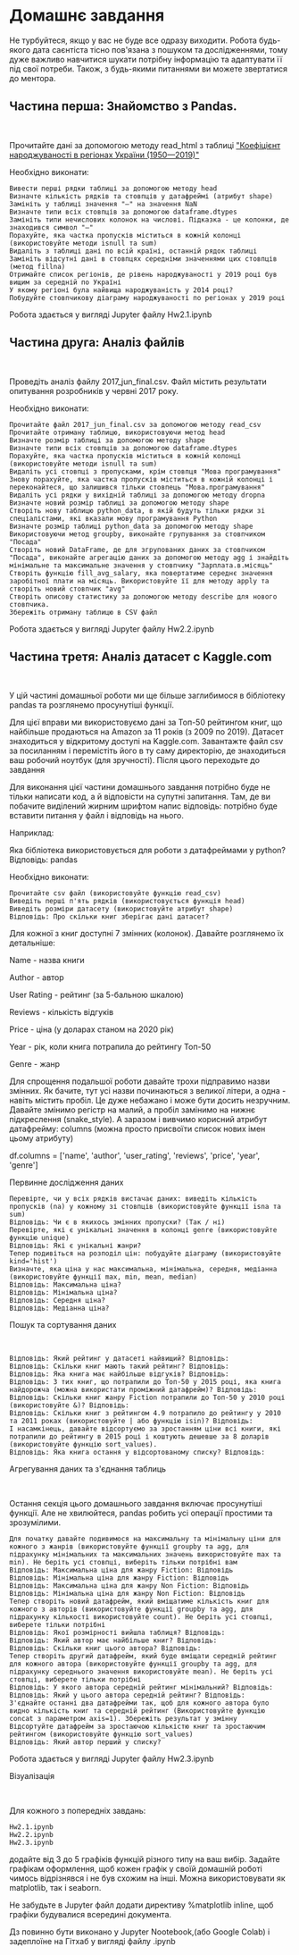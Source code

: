 # Домашнє завдання


Не турбуйтеся, якщо у вас не буде все одразу виходити. Робота будь-якого дата саєнтіста тісно пов'язана з пошуком та дослідженнями, тому дуже важливо навчитися шукати потрібну інформацію та адаптувати її під свої потреби. Також, з будь-якими питаннями ви можете звертатися до ментора.



## Частина перша: Знайомство з Pandas.

​

Прочитайте дані за допомогою методу read_html з таблиці ["Коефіцієнт народжуваності в регіонах України (1950—2019)"](https://uk.wikipedia.org/wiki/%D0%9D%D0%B0%D1%81%D0%B5%D0%BB%D0%B5%D0%BD%D0%BD%D1%8F_%D0%A3%D0%BA%D1%80%D0%B0%D1%97%D0%BD%D0%B8)

Необхідно виконати:


    Вивести перші рядки таблиці за допомогою методу head
    Визначте кількість рядків та стовпців у датафреймі (атрибут shape)
    Замініть у таблиці значення "—" на значення NaN
    Визначте типи всіх стовпців за допомогою dataframe.dtypes
    Замініть типи нечислових колонок на числові. Підказка - це колонки, де знаходився символ "—"
    Порахуйте, яка частка пропусків міститься в кожній колонці (використовуйте методи isnull та sum)
    Видаліть з таблиці дані по всій країні, останній рядок таблиці
    Замініть відсутні дані в стовпцях середніми значеннями цих стовпців (метод fillna)
    Отримайте список регіонів, де рівень народжуваності у 2019 році був вищим за середній по Україні
    У якому регіоні була найвища народжуваність у 2014 році?
    Побудуйте стовпчикову діаграму народжуваності по регіонах у 2019 році


Робота здається у вигляді Jupyter файлу Hw2.1.ipynb



## Частина друга: Аналіз файлів

​

Проведіть аналіз файлу 2017_jun_final.csv. Файл містить результати опитування розробників у червні 2017 року.


Необхідно виконати:


    Прочитайте файл 2017_jun_final.csv за допомогою методу read_csv
    Прочитайте отриману таблицю, використовуючи метод head
    Визначте розмір таблиці за допомогою методу shape
    Визначте типи всіх стовпців за допомогою dataframe.dtypes
    Порахуйте, яка частка пропусків міститься в кожній колонці (використовуйте методи isnull та sum)
    Видаліть усі стовпці з пропусками, крім стовпця "Мова програмування"
    Знову порахуйте, яка частка пропусків міститься в кожній колонці і переконайтеся, що залишився тільки стовпець "Мова.програмування"
    Видаліть усі рядки у вихідній таблиці за допомогою методу dropna
    Визначте новий розмір таблиці за допомогою методу shape
    Створіть нову таблицю python_data, в якій будуть тільки рядки зі спеціалістами, які вказали мову програмування Python
    Визначте розмір таблиці python_data за допомогою методу shape
    Використовуючи метод groupby, виконайте групування за стовпчиком "Посада"
    Створіть новий DataFrame, де для згрупованих даних за стовпчиком "Посада", виконайте агрегацію даних за допомогою методу agg і знайдіть мінімальне та максимальне значення у стовпчику "Зарплата.в.місяць"
    Створіть функцію fill_avg_salary, яка повертатиме середнє значення заробітної плати на місяць. Використовуйте її для методу apply та створіть новий стовпчик "avg"
    Створіть описову статистику за допомогою методу describe для нового стовпчика.
    Збережіть отриману таблицю в CSV файл


Робота здається у вигляді Jupyter файлу Hw2.2.ipynb



## Частина третя: Аналіз датасет c Kaggle.com

​

У цій частині домашньої роботи ми ще більше заглибимося в бібліотеку pandas та розглянемо просунутіші функції.


Для цієї вправи ми використовуємо дані за Топ-50 рейтингом книг, що найбільше продаються на Amazon за 11 років (з 2009 по 2019). Датасет знаходиться у відкритому доступі на Kaggle.com. Завантажте файл csv за посиланням і перемістіть його в ту саму директорію, де знаходиться ваш робочий ноутбук (для зручності). Після цього переходьте до завдання


Для виконання цієї частини домашнього завдання потрібно буде не тільки написати код, а й відповісти на супутні запитання. Там, де ви побачите виділений жирним шрифтом напис відповідь: потрібно буде вставити питання у файл і відповідь на нього.


Наприклад:


Яка бібліотека використовується для роботи з датафреймами у python? Відповідь: pandas


Необхідно виконати:


    Прочитайте csv файл (використовуйте функцію read_csv)
    Виведіть перші п'ять рядків (використовується функція head)
    Виведіть розміри датасету (використовуйте атрибут shape)
    Відповідь: Про скільки книг зберігає дані датасет?


Для кожної з книг доступні 7 змінних (колонок). Давайте розглянемо їх детальніше:


Name - назва книги

Author - автор

User Rating - рейтинг (за 5-бальною шкалою)

Reviews - кількість відгуків

Price - ціна (у доларах станом на 2020 рік)

Year - рік, коли книга потрапила до рейтингу Топ-50

Genre - жанр


Для спрощення подальшої роботи давайте трохи підправимо назви змінних. Як бачите, тут усі назви починаються з великої літери, а одна - навіть містить пробіл. Це дуже небажано і може бути досить незручним. Давайте змінимо регістр на малий, а пробіл замінимо на нижнє підкреслення (snake_style). А заразом і вивчимо корисний атрибут датафрейму: columns (можна просто присвоїти список нових імен цьому атрибуту)


df.columns = ['name', 'author', 'user_rating', 'reviews', 'price', 'year', 'genre']



Первинне дослідження даних


    Перевірте, чи у всіх рядків вистачає даних: виведіть кількість пропусків (na) у кожному зі стовпців (використовуйте функції isna та sum)
    Відповідь: Чи є в якихось змінних пропуски? (Так / ні)
    Перевірте, які є унікальні значення в колонці genre (використовуйте функцію unique)
    Відповідь: Які є унікальні жанри?
    Тепер подивіться на розподіл цін: побудуйте діаграму (використовуйте kind='hist')
    Визначте, яка ціна у нас максимальна, мінімальна, середня, медіанна (використовуйте функції max, min, mean, median)
    Відповідь: Максимальна ціна?
    Відповідь: Мінімальна ціна?
    Відповідь: Середня ціна?
    Відповідь: Медіанна ціна?



Пошук та сортування даних

​

    Відповідь: Який рейтинг у датасеті найвищий? Відповідь:
    Відповідь: Скільки книг мають такий рейтинг? Відповідь:
    Відповідь: Яка книга має найбільше відгуків? Відповідь:
    Відповідь: З тих книг, що потрапили до Топ-50 у 2015 році, яка книга найдорожча (можна використати проміжний датафрейм)? Відповідь:
    Відповідь: Скільки книг жанру Fiction потрапили до Топ-50 у 2010 році (використовуйте &)? Відповідь:
    Відповідь: Скільки книг з рейтингом 4.9 потрапило до рейтингу у 2010 та 2011 роках (використовуйте | або функцію isin)? Відповідь:
    І насамкінець, давайте відсортуємо за зростанням ціни всі книги, які потрапили до рейтингу в 2015 році і коштують дешевше за 8 доларів (використовуйте функцію sort_values).
    Відповідь: Яка книга остання у відсортованому списку? Відповідь:



Агрегування даних та з'єднання таблиць

​

Остання секція цього домашнього завдання включає просунутіші функції. Але не хвилюйтеся, pandas робить усі операції простими та зрозумілими.


    Для початку давайте подивимося на максимальну та мінімальну ціни для кожного з жанрів (використовуйте функції groupby та agg, для підрахунку мінімальних та максимальних значень використовуйте max та min). Не беріть усі стовпці, виберіть тільки потрібні вам
    Відповідь: Максимальна ціна для жанру Fiction: Відповідь
    Відповідь: Мінімальна ціна для жанру Fiction: Відповідь
    Відповідь: Максимальна ціна для жанру Non Fiction: Відповідь
    Відповідь: Мінімальна ціна для жанру Non Fiction: Відповідь
    Тепер створіть новий датафрейм, який вміщатиме кількість книг для кожного з авторів (використовуйте функції groupby та agg, для підрахунку кількості використовуйте count). Не беріть усі стовпці, виберете тільки потрібні
    Відповідь: Якої розмірності вийшла таблиця? Відповідь:
    Відповідь: Який автор має найбільше книг? Відповідь:
    Відповідь: Скільки книг цього автора? Відповідь:
    Тепер створіть другий датафрейм, який буде вміщати середній рейтинг для кожного автора (використовуйте функції groupby та agg, для підрахунку середнього значення використовуйте mean). Не беріть усі стовпці, виберете тільки потрібні
    Відповідь: У якого автора середній рейтинг мінімальний? Відповідь:
    Відповідь: Який у цього автора середній рейтинг? Відповідь:
    З'єднайте останні два датафрейми так, щоб для кожного автора було видно кількість книг та середній рейтинг (Використовуйте функцію concat з параметром axis=1). Збережіть результат у змінну
    Відсортуйте датафрейм за зростаючою кількістю книг та зростаючим рейтингом (використовуйте функцію sort_values)
    Відповідь: Який автор перший у списку?


Робота здається у вигляді Jupyter файлу Hw2.3.ipynb



Візуалізація

​

Для кожного з попередніх завдань:


    Hw2.1.ipynb
    Hw2.2.ipynb
    Hw2.3.ipynb


додайте від 3 до 5 графіків функцій різного типу на ваш вибір. Задайте графікам оформлення, щоб кожен графік у своїй домашній роботі чимось відрізнявся і не був схожим на інші. Можна використовувати як matplotlib, так і seaborn.


Не забудьте в Jupyter файл додати директиву %matplotlib inline, щоб графіки будувалися всередині документа.


Дз повинно бути виконано у Jupyter Nootebook,(або Google Colab) і задеплоїне на Гітхаб у вигляді файлу .ipynb

